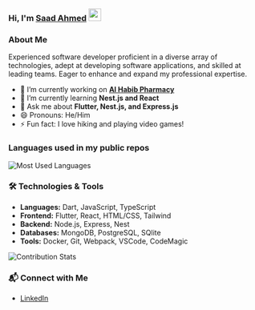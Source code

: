 ### Hi, I'm [Saad Ahmed](https://www.linkedin.com/in/saad-ahmed-01/) <img src="https://media.giphy.com/media/hvRJCLFzcasrR4ia7z/giphy.gif" width="25px" height="25px">

### About Me
Experienced software developer proficient in a diverse array of technologies, adept at
developing software applications, and skilled at leading teams. Eager to enhance and
expand my professional expertise.

- 🔭 I’m currently working on **[Al Habib Pharmacy](https://alhabibpharmacy.com/)**
- 🌱 I’m currently learning **Nest.js and React**
- 💬 Ask me about **Flutter, Nest.js, and Express.js**
- 😄 Pronouns: He/Him
- ⚡ Fun fact: I love hiking and playing video games!

### Languages used in my public repos
<img width="" src="https://github-readme-stats-git-masterrstaa-rickstaa.vercel.app/api/top-langs/?username=SdxCoder&layout=compact&hide_title=1&card_width=300" alt="Most Used Languages" />


### 🛠️ Technologies & Tools
- **Languages:** Dart, JavaScript, TypeScript
- **Frontend:** Flutter, React, HTML/CSS, Tailwind
- **Backend:** Node.js, Express, Nest
- **Databases:** MongoDB, PostgreSQL, SQlite
- **Tools:** Docker, Git, Webpack, VSCode, CodeMagic

![Contribution Stats](https://github-contribution-stats.vercel.app/api/?username=SdxCoder)

### 📬 Connect with Me

- [LinkedIn](https://www.linkedin.com/in/saad-ahmed-01/)

